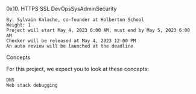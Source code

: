 0x10. HTTPS SSL
DevOpsSysAdminSecurity

    By: Sylvain Kalache, co-founder at Holberton School
    Weight: 1
    Project will start May 4, 2023 6:00 AM, must end by May 5, 2023 6:00 AM
    Checker will be released at May 4, 2023 12:00 PM
    An auto review will be launched at the deadline

Concepts

For this project, we expect you to look at these concepts:

    DNS
    Web stack debugging

